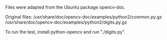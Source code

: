 Files were adapted from the Ubuntu package opencv-doc.

Original files:
/usr/share/doc/opencv-doc/examples/python2/common.py.gz
/usr/share/doc/opencv-doc/examples/python2/digits.py.gz

To run the test, install python-opencv and run "./digits.py".
